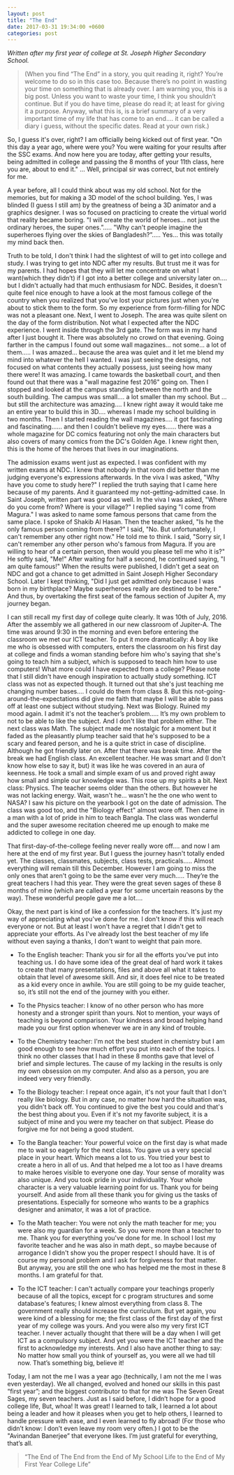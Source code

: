 ```yaml
---
layout: post
title: "The End"
date: 2017-03-31 19:34:00 +0600
categories: post
---
```


*Written after my first year of college at St. Joseph Higher Secondary School.*

> (When you find “The End” in a story, you quit reading it, right? You’re welcome to do so in this case too. Because there’s no point in wasting your time on something that is already over. I am warning you, this is a big post. Unless you want to waste your time, I think you shouldn’t continue. But if you do have time, please do read it; at least for giving it a purpose. Anyway, what this is, is a brief summary of a very important time of my life that has come to an end.... it can be called a diary i guess, without the specific dates. Read at your own risk.)
 
So, I guess it's over, right? I am officially being kicked out of first year. "On this day a year ago, where were you? You were waiting for your results after the SSC exams. And now here you are today, after getting your results, being admitted in college and passing the 8 months of your 11th class, here you are, about to end it." ... Well, principal sir was correct, but not entirely for me.

A year before, all I could think about was my old school. Not for the memories, but for making a 3D model of the school building. Yes, I was blinded (I guess I still am) by the greatness of being a 3D animator and a graphics designer. I was so focused on practicing to create the virtual world that reality became boring. "I will create the world of heroes... not just the ordinary heroes, the super ones.”..... "Why can't people imagine the superheroes flying over the skies of Bangladesh?”..... Yes... this was totally my mind back then.

Truth to be told, I don't think I had the slightest of will to get into college and study. I was trying to get into NDC after my results. But trust me it was for my parents. I had hopes that they will let me concentrate on what I want(which they didn’t) if I got into a better college and university later on.... but I didn't actually had that much enthusiasm for NDC. Besides, it doesn't quite feel nice enough to have a look at the most famous college of the country when you realized that you've lost your pictures just when you're about to stick them to the form. So my experience from form-filling for NDC was not a pleasant one. Next, I went to Joseph. The area was quite silent on the day of the form distribution. Not what I expected after the NDC experience. I went inside through the 3rd gate. The form was in my hand after I just bought it. There was absolutely no crowd on that evening. Going farther in the campus I found out some wall magazines... not some... a lot of them..... I was amazed... because the area was quiet and it let me blend my mind into whatever the hell I wanted. I was just seeing the designs, not focused on what contents they actually possess, just seeing how many there were! It was amazing. I came towards the basketball court, and then found out that there was a "wall magazine fest 2016" going on. Then I stopped and looked at the campus standing between the north and the south building. The campus was small.... a lot smaller than my school. But ... but still the architecture was amazing.... I knew right away it would take me an entire year to build this in 3D.... whereas I made my school building in two months. Then I started reading the wall magazines.... it got fascinating and fascinating...... and then I couldn't believe my eyes...... there was a whole magazine for DC comics featuring not only the main characters but also covers of many comics from the DC's Golden Age. I knew right then, this is the home of the heroes that lives in our imaginations.

The admission exams went just as expected. I was confident with my written exams at NDC. I knew that nobody in that room did better than me judging everyone's expressions afterwards. In the viva I was asked, "Why have you come to study here?" I replied the truth saying that I came here because of my parents. And it guaranteed my not-getting-admitted case. In Saint Joseph, written part was good as well. In the viva I was asked, "Where do you come from? Where is your village?" I replied saying "I come from Magura." I was asked to name some famous persons that came from the same place. I spoke of Shakib Al Hasan. Then the teacher asked, "Is he the only famous person coming from there?" I said, "No. But unfortunately, I can't remember any other right now." He told me to think. I said, "Sorry sir, I can't remember any other person who's famous from Magura. If you are willing to hear of a certain person, then would you please tell me who it is?" He softly said, "Me!" After waiting for half a second, he continued saying, "I am quite famous!" When the results were published, I didn't get a seat on NDC and got a chance to get admitted in Saint Joseph Higher Secondary School. Later I kept thinking, "Did I just get admitted only because I was born in my birthplace? Maybe superheroes really are destined to be here." And thus, by overtaking the first seat of the famous section of Jupiter A, my journey began.

I can still recall my first day of college quite clearly. It was 10th of July, 2016. After the assembly we all gathered in our new classroom of Jupiter-A. The time was around 9:30 in the morning and even before entering the classroom we met our ICT teacher. To put it more dramatically: A boy like me who is obsessed with computers, enters the classroom on his first day at college and finds a woman standing before him who's saying that she's going to teach him a subject, which is supposed to teach him how to use computers! What more could I have expected from a college? Please note that I still didn't have enough inspiration to actually study something. ICT class was not as expected though. It turned out that she's just teaching me changing number bases.... I could do them from class 8. But this not-going-around-the-expectations did give me faith that maybe I will be able to pass off at least one subject without studying. Next was Biology. Ruined my mood again. I admit it's not the teacher’s problem..... It’s my own problem to not to be able to like the subject. And I don't like that problem either. The next class was Math. The subject made me nostalgic for a moment but it faded as the pleasantly plump teacher said that he's supposed to be a scary and feared person, and he is a quite strict in case of discipline. Although he got friendly later on. After that there was break time. After the break we had English class. An excellent teacher. He was smart and (I don't know how else to say it, but) it was like he was covered in an aura of keenness. He took a small and simple exam of us and proved right away how small and simple our knowledge was. This rose up my spirits a bit. Next class: Physics. The teacher seems older than the others. But however he was not lacking energy. Wait, wasn't he... wasn't he the one who went to NASA? I saw his picture on the yearbook I got on the date of admission. The class was good too, and the "Biology effect" almost wore off. Then came in a man with a lot of pride in him to teach Bangla. The class was wonderful and the super awesome recitation cheered me up enough to make me addicted to college in one day.

That first-day-of-the-college feeling never really wore off.... and now I am here at the end of my first year. But I guess the journey hasn't totally ended yet. The classes, classmates, subjects, class tests, practicals..... Almost everything will remain till this December. However I am going to miss the only ones that aren't going to be the same ever very much..... They’re the great teachers I had this year. They were the great seven sages of these 8 months of mine (which are called a year for some uncertain reasons by the way). These wonderful people gave me a lot....

Okay, the next part is kind of like a confession for the teachers. It's just my way of appreciating what you've done for me. I don't know if this will reach everyone or not. But at least I won't have a regret that I didn't get to appreciate your efforts. As I've already lost the best teacher of my life without even saying a thanks, I don't want to weight that pain more.

- To the English teacher:
Thank you sir for all the efforts you've put into teaching us. I do have some idea of the great deal of hard work it takes to create that many presentations, files and above all what it takes to obtain that level of awesome skill. And sir, it does feel nice to be treated as a kid every once in awhile. You are still going to be my guide teacher, so, it’s still not the end of the journey with you either.

- To the Physics teacher:
I know of no other person who has more honesty and a stronger spirit than yours. Not to mention, your ways of teaching is beyond comparison. Your kindness and broad helping hand made you our first option whenever we are in any kind of trouble.

- To the Chemistry teacher:
I'm not the best student in chemistry but I am good enough to see how much effort you put into each of the topics. I think no other classes that I had in these 8 months gave that level of brief and simple lectures. The cause of my lacking in the results is only my own obsession on my computer. And also as a person, you are indeed very very friendly.

- To the Biology teacher:
I repeat once again, it's not your fault that I don't really like biology. But in any case, no matter how hard the situation was, you didn't back off. You continued to give the best you could and that's the best thing about you. Even if it's not my favorite subject, it is a subject of mine and you were my teacher on that subject. Please do forgive me for not being a good student.

- To the Bangla teacher:
Your powerful voice on the first day is what made me to wait so eagerly for the next class. You gave us a very special place in your heart. Which means a lot to us. You tried your best to create a hero in all of us. And that helped me a lot too as I have dreams to make heroes visible to everyone one day. Your sense of morality was also unique. And you took pride in your individuality. Your whole character is a very valuable learning point for us. Thank you for being yourself. And aside from all these thank you for giving us the tasks of presentations. Especially for someone who wants to be a graphics designer and animator, it was a lot of practice.

- To the Math teacher:
You were not only the math teacher for me; you were also my guardian for a week. So you were more than a teacher to me. Thank you for everything you've done for me. In school I lost my favorite teacher and he was also in math dept., so maybe because of arrogance I didn't show you the proper respect I should have. It is of course my personal problem and I ask for forgiveness for that matter. But anyway, you are still the one who has helped me the most in these 8 months. I am grateful for that.

- To the ICT teacher:
I can't actually compare your teachings properly because of all the topics, except for c program structures and some database's features; I knew almost everything from class 8. The government really should increase the curriculum. But yet again, you were kind of a blessing for me; the first class of the first day of the first year of my college was yours. And you were also my very first ICT teacher. I never actually thought that there will be a day when I will get ICT as a compulsory subject. And yet you were the ICT teacher and the first to acknowledge my interests. And I also have another thing to say: No matter how small you think of yourself as, you were all we had till now. That’s something big, believe it!

Today, I am not the me I was a year ago (technically, I am not the me I was even yesterday). We all changed, evolved and honed our skills in this past “first year”; and the biggest contributor to that for me was The Seven Great Sages, my seven teachers. Just as I said before, I didn’t hope for a good college life, But, whoa! It was great! I learned to talk, I learned a lot about being a leader and how it pleases when you get to help others, I learned to handle pressure with ease, and I even learned to fly abroad! (For those who didn’t know: I don’t even leave my room very often.) I got to be the "Avinandan Banerjee” that everyone likes. I’m just grateful for everything, that’s all.

> “The End of The End from the End of My School Life to the End of My First Year College Life”
